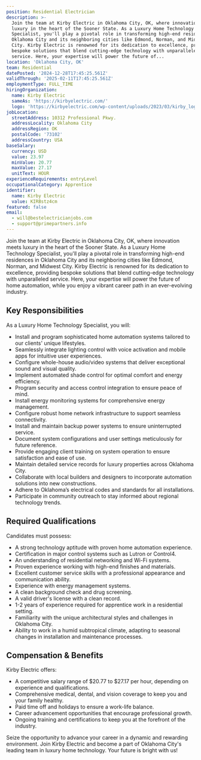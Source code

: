 ```yaml
---
position: Residential Electrician
description: >-
  Join the team at Kirby Electric in Oklahoma City, OK, where innovation meets
  luxury in the heart of the Sooner State. As a Luxury Home Technology
  Specialist, you'll play a pivotal role in transforming high-end residences in
  Oklahoma City and its neighboring cities like Edmond, Norman, and Midwest
  City. Kirby Electric is renowned for its dedication to excellence, providing
  bespoke solutions that blend cutting-edge technology with unparalleled
  service. Here, your expertise will power the future of...
location: 'Oklahoma City, OK'
team: Residential
datePosted: '2024-12-28T17:45:25.561Z'
validThrough: '2025-02-11T17:45:25.561Z'
employmentType: FULL_TIME
hiringOrganization:
  name: Kirby Electric
  sameAs: 'https://kirbyelectric.com/'
  logo: 'https://kirbyelectric.com/wp-content/uploads/2023/03/kirby_logo.png'
jobLocation:
  streetAddress: 10312 Professional Pkwy.
  addressLocality: Oklahoma City
  addressRegion: OK
  postalCode: '73102'
  addressCountry: USA
baseSalary:
  currency: USD
  value: 23.97
  minValue: 20.77
  maxValue: 27.17
  unitText: HOUR
experienceRequirements: entryLevel
occupationalCategory: Apprentice
identifier:
  name: Kirby Electric
  value: KIRBstz4cm
featured: false
email:
  - will@bestelectricianjobs.com
  - support@primepartners.info
---
```




Join the team at Kirby Electric in Oklahoma City, OK, where innovation meets luxury in the heart of the Sooner State. As a Luxury Home Technology Specialist, you'll play a pivotal role in transforming high-end residences in Oklahoma City and its neighboring cities like Edmond, Norman, and Midwest City. Kirby Electric is renowned for its dedication to excellence, providing bespoke solutions that blend cutting-edge technology with unparalleled service. Here, your expertise will power the future of home automation, while you enjoy a vibrant career path in an ever-evolving industry.

## Key Responsibilities
As a Luxury Home Technology Specialist, you will:
- Install and program sophisticated home automation systems tailored to our clients' unique lifestyles.
- Seamlessly integrate lighting control with voice activation and mobile apps for intuitive user experiences.
- Configure whole-house audio/video systems that deliver exceptional sound and visual quality.
- Implement automated shade control for optimal comfort and energy efficiency.
- Program security and access control integration to ensure peace of mind.
- Install energy monitoring systems for comprehensive energy management.
- Configure robust home network infrastructure to support seamless connectivity.
- Install and maintain backup power systems to ensure uninterrupted service.
- Document system configurations and user settings meticulously for future reference.
- Provide engaging client training on system operation to ensure satisfaction and ease of use.
- Maintain detailed service records for luxury properties across Oklahoma City.
- Collaborate with local builders and designers to incorporate automation solutions into new constructions.
- Adhere to Oklahoma’s electrical codes and standards for all installations.
- Participate in community outreach to stay informed about regional technology trends.

## Required Qualifications
Candidates must possess:
- A strong technology aptitude with proven home automation experience.
- Certification in major control systems such as Lutron or Control4.
- An understanding of residential networking and Wi-Fi systems.
- Proven experience working with high-end finishes and materials.
- Excellent customer service skills with a professional appearance and communication ability.
- Experience with energy management systems.
- A clean background check and drug screening.
- A valid driver's license with a clean record.
- 1-2 years of experience required for apprentice work in a residential setting.
- Familiarity with the unique architectural styles and challenges in Oklahoma City.
- Ability to work in a humid subtropical climate, adapting to seasonal changes in installation and maintenance processes.

## Compensation & Benefits
Kirby Electric offers:
- A competitive salary range of $20.77 to $27.17 per hour, depending on experience and qualifications.
- Comprehensive medical, dental, and vision coverage to keep you and your family healthy.
- Paid time off and holidays to ensure a work-life balance.
- Career advancement opportunities that encourage professional growth.
- Ongoing training and certifications to keep you at the forefront of the industry.

Seize the opportunity to advance your career in a dynamic and rewarding environment. Join Kirby Electric and become a part of Oklahoma City's leading team in luxury home technology. Your future is bright with us!
